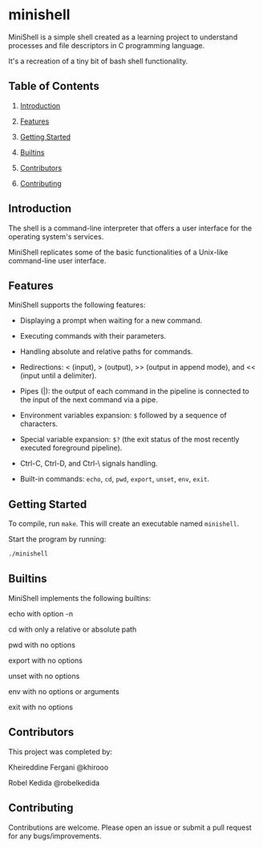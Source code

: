 # minishell
MiniShell is a simple shell created as a learning project to understand processes and file descriptors in C programming language.
  
It's a recreation of a tiny bit of bash shell functionality.

## Table of Contents

1. [Introduction](#Introduction)

2. [Features](#Features)

3. [Getting Started](#Getting-Started)

4. [Builtins](#Builtins)

5. [Contributors](#Contributors)

6. [Contributing](#Contributing)


## Introduction

The shell is a command-line interpreter that offers a user interface for the operating system's services.
  
MiniShell replicates some of the basic functionalities of a Unix-like command-line user interface.

## Features

MiniShell supports the following features:

- Displaying a prompt when waiting for a new command.

- Executing commands with their parameters.

- Handling absolute and relative paths for commands.

- Redirections: < (input), > (output), >> (output in append mode), and << (input until a delimiter).

- Pipes (|): the output of each command in the pipeline is connected to the input of the next command via a pipe.

- Environment variables expansion: `$` followed by a sequence of characters.

- Special variable expansion: `$?` (the exit status of the most recently executed foreground pipeline).

- Ctrl-C, Ctrl-D, and Ctrl-\ signals handling.

- Built-in commands: `echo`, `cd`, `pwd`, `export`, `unset`, `env`, `exit`.
  
## Getting Started

To compile, run `make`.
This will create an executable named `minishell`.

Start the program by running:

```bash
./minishell
```

## Builtins
MiniShell implements the following builtins:

echo with option -n

cd with only a relative or absolute path

pwd with no options

export with no options

unset with no options

env with no options or arguments

exit with no options

## Contributors
This project was completed by:

Kheireddine Fergani @khirooo

Robel Kedida @robelkedida


## Contributing
Contributions are welcome. Please open an issue or submit a pull request for any bugs/improvements.
